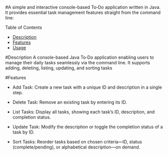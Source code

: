 
#A simple and interactive console-based To‑Do application written in Java. It provides essential task management features straight from the command line:

Table of Contents
- [Description](#Description) 
- [Features](#Features)
- [Usage](#Usage)

#Description
A console-based Java To‑Do application enabling users to manage their daily tasks seamlessly via the command line. It supports adding, deleting, listing, updating, and sorting tasks

#Features
- Add Task: Create a new task with a unique ID and description in a single step.

- Delete Task: Remove an existing task by entering its ID.

- List Tasks: Display all tasks, showing each task’s ID, description, and completion status.

- Update Task: Modify the description or toggle the completion status of a task by ID.

- Sort Tasks: Reorder tasks based on chosen criteria—ID, status (complete/pending), or alphabetical description—on demand.




